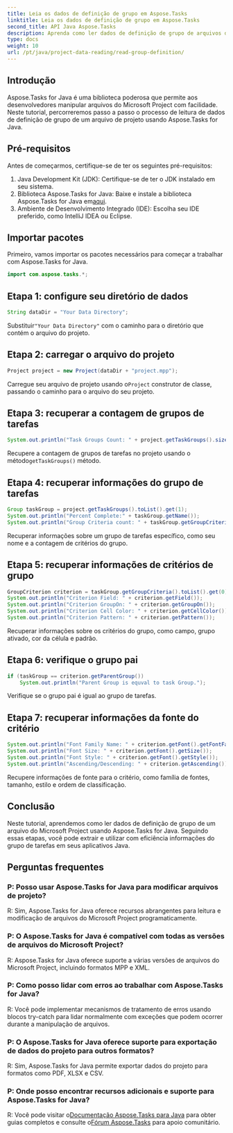 ```yaml
---
title: Leia os dados de definição de grupo em Aspose.Tasks
linktitle: Leia os dados de definição de grupo em Aspose.Tasks
second_title: API Java Aspose.Tasks
description: Aprenda como ler dados de definição de grupo de arquivos do Microsoft Project usando Aspose.Tasks for Java. Siga nosso tutorial passo a passo.
type: docs
weight: 10
url: /pt/java/project-data-reading/read-group-definition/
---
```

## Introdução
Aspose.Tasks for Java é uma biblioteca poderosa que permite aos desenvolvedores manipular arquivos do Microsoft Project com facilidade. Neste tutorial, percorreremos passo a passo o processo de leitura de dados de definição de grupo de um arquivo de projeto usando Aspose.Tasks for Java.
## Pré-requisitos
Antes de começarmos, certifique-se de ter os seguintes pré-requisitos:
1. Java Development Kit (JDK): Certifique-se de ter o JDK instalado em seu sistema.
2.  Biblioteca Aspose.Tasks for Java: Baixe e instale a biblioteca Aspose.Tasks for Java em[aqui](https://releases.aspose.com/tasks/java/).
3. Ambiente de Desenvolvimento Integrado (IDE): Escolha seu IDE preferido, como IntelliJ IDEA ou Eclipse.

## Importar pacotes
Primeiro, vamos importar os pacotes necessários para começar a trabalhar com Aspose.Tasks for Java.
```java
import com.aspose.tasks.*;
```
## Etapa 1: configure seu diretório de dados
```java
String dataDir = "Your Data Directory";
```
 Substituir`"Your Data Directory"` com o caminho para o diretório que contém o arquivo do projeto.
## Etapa 2: carregar o arquivo do projeto
```java
Project project = new Project(dataDir + "project.mpp");
```
 Carregue seu arquivo de projeto usando o`Project` construtor de classe, passando o caminho para o arquivo do seu projeto.
## Etapa 3: recuperar a contagem de grupos de tarefas
```java
System.out.println("Task Groups Count: " + project.getTaskGroups().size());
```
 Recupere a contagem de grupos de tarefas no projeto usando o método`getTaskGroups()` método.
## Etapa 4: recuperar informações do grupo de tarefas
```java
Group taskGroup = project.getTaskGroups().toList().get(1);
System.out.println("Percent Complete:" + taskGroup.getName());
System.out.println("Group Criteria count: " + taskGroup.getGroupCriteria().size());
```
Recuperar informações sobre um grupo de tarefas específico, como seu nome e a contagem de critérios do grupo.
## Etapa 5: recuperar informações de critérios de grupo
```java
GroupCriterion criterion = taskGroup.getGroupCriteria().toList().get(0);
System.out.println("Criterion Field: " + criterion.getField());
System.out.println("Criterion GroupOn: " + criterion.getGroupOn());
System.out.println("Criterion Cell Color: " + criterion.getCellColor());
System.out.println("Criterion Pattern: " + criterion.getPattern());
```
Recuperar informações sobre os critérios do grupo, como campo, grupo ativado, cor da célula e padrão.
## Etapa 6: verifique o grupo pai
```java
if (taskGroup == criterion.getParentGroup())
    System.out.println("Parent Group is equval to task Group.");
```
Verifique se o grupo pai é igual ao grupo de tarefas.
## Etapa 7: recuperar informações da fonte do critério
```java
System.out.println("Font Family Name: " + criterion.getFont().getFontFamily());
System.out.println("Font Size: " + criterion.getFont().getSize());
System.out.println("Font Style: " + criterion.getFont().getStyle());
System.out.println("Ascending/Descending: " + criterion.getAscending());
```
Recupere informações de fonte para o critério, como família de fontes, tamanho, estilo e ordem de classificação.

## Conclusão
Neste tutorial, aprendemos como ler dados de definição de grupo de um arquivo do Microsoft Project usando Aspose.Tasks for Java. Seguindo essas etapas, você pode extrair e utilizar com eficiência informações do grupo de tarefas em seus aplicativos Java.
## Perguntas frequentes
### P: Posso usar Aspose.Tasks for Java para modificar arquivos de projeto?
R: Sim, Aspose.Tasks for Java oferece recursos abrangentes para leitura e modificação de arquivos do Microsoft Project programaticamente.
### P: O Aspose.Tasks for Java é compatível com todas as versões de arquivos do Microsoft Project?
R: Aspose.Tasks for Java oferece suporte a várias versões de arquivos do Microsoft Project, incluindo formatos MPP e XML.
### P: Como posso lidar com erros ao trabalhar com Aspose.Tasks for Java?
R: Você pode implementar mecanismos de tratamento de erros usando blocos try-catch para lidar normalmente com exceções que podem ocorrer durante a manipulação de arquivos.
### P: O Aspose.Tasks for Java oferece suporte para exportação de dados do projeto para outros formatos?
R: Sim, Aspose.Tasks for Java permite exportar dados do projeto para formatos como PDF, XLSX e CSV.
### P: Onde posso encontrar recursos adicionais e suporte para Aspose.Tasks for Java?
 R: Você pode visitar o[Documentação Aspose.Tasks para Java](https://reference.aspose.com/tasks/java/) para obter guias completos e consulte o[Fórum Aspose.Tasks](https://forum.aspose.com/c/tasks/15) para apoio comunitário.